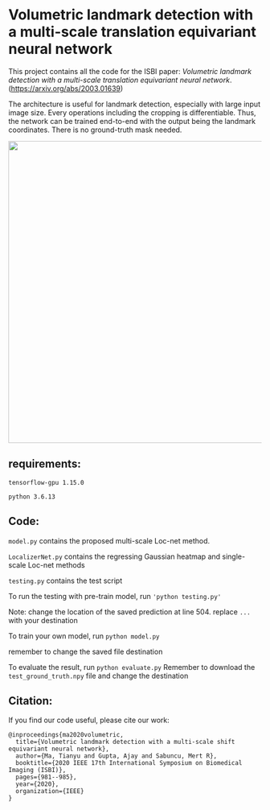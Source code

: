 # Volumetric landmark detection with a multi-scale translation equivariant neural network

This project contains all the code for the ISBI paper: *Volumetric landmark detection with a multi-scale translation equivariant neural network*. 
(https://arxiv.org/abs/2003.01639)

The architecture is useful for landmark detection, especially with large input image size. 
Every operations including the cropping is differentiable. Thus, the network can be trained end-to-end with the output being the landmark coordinates. 
There is no ground-truth mask needed.  


<img src="https://github.com/tym002/bifurcation_detection/blob/master/overview.png" width="600">

## requirements: 

`tensorflow-gpu 1.15.0`

`python 3.6.13`

## Code:
`model.py` contains the proposed multi-scale Loc-net method. 

`LocalizerNet.py` contains the regressing Gaussian heatmap and single-scale Loc-net methods 

`testing.py` contains the test script 

To run the testing with pre-train model, run 
`'python testing.py'`

Note: change the location of the saved prediction at line 504. replace `...` with your destination

To train your own model, run 
`python model.py`

remember to change the saved file destination 

To evaluate the result, run 
`python evaluate.py`
Remember to download the `test_ground_truth.npy` file and change the destination 

## Citation:

If you find our code useful, please cite our work:
```
@inproceedings{ma2020volumetric,
  title={Volumetric landmark detection with a multi-scale shift equivariant neural network},
  author={Ma, Tianyu and Gupta, Ajay and Sabuncu, Mert R},
  booktitle={2020 IEEE 17th International Symposium on Biomedical Imaging (ISBI)},
  pages={981--985},
  year={2020},
  organization={IEEE}
}
```
